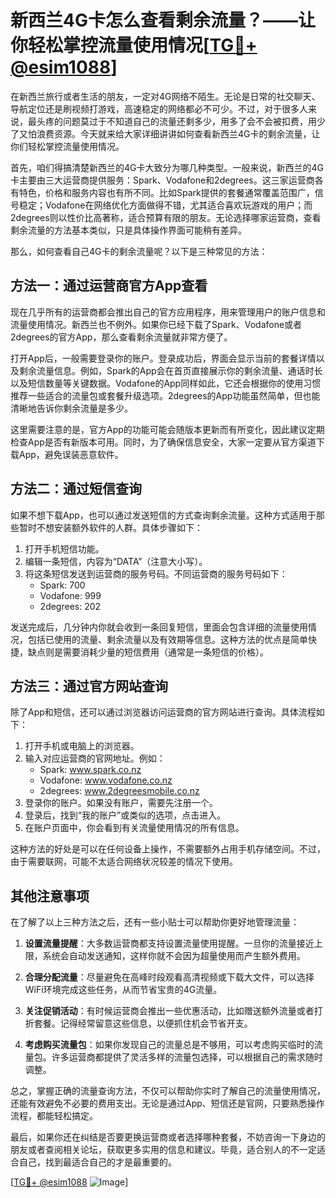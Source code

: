 # 新西兰4G卡怎么查看剩余流量？——让你轻松掌控流量使用情况[[TG💪+ @esim1088](https://t.me/s/esim1088)]

在新西兰旅行或者生活的朋友，一定对4G网络不陌生。无论是日常的社交聊天、导航定位还是刷视频打游戏，高速稳定的网络都必不可少。不过，对于很多人来说，最头疼的问题莫过于不知道自己的流量还剩多少，用多了会不会被扣费，用少了又怕浪费资源。今天就来给大家详细讲讲如何查看新西兰4G卡的剩余流量，让你们轻松掌控流量使用情况。

首先，咱们得搞清楚新西兰的4G卡大致分为哪几种类型。一般来说，新西兰的4G卡主要由三大运营商提供服务：Spark、Vodafone和2degrees。这三家运营商各有特色，价格和服务内容也有所不同。比如Spark提供的套餐通常覆盖范围广，信号稳定；Vodafone在网络优化方面做得不错，尤其适合喜欢玩游戏的用户；而2degrees则以性价比高著称，适合预算有限的朋友。无论选择哪家运营商，查看剩余流量的方法基本类似，只是具体操作界面可能稍有差异。

那么，如何查看自己4G卡的剩余流量呢？以下是三种常见的方法：

## 方法一：通过运营商官方App查看

现在几乎所有的运营商都会推出自己的官方应用程序，用来管理用户的账户信息和流量使用情况。新西兰也不例外。如果你已经下载了Spark、Vodafone或者2degrees的官方App，那么查看剩余流量就非常方便了。

打开App后，一般需要登录你的账户。登录成功后，界面会显示当前的套餐详情以及剩余流量信息。例如，Spark的App会在首页直接展示你的剩余流量、通话时长以及短信数量等关键数据。Vodafone的App同样如此，它还会根据你的使用习惯推荐一些适合的流量包或套餐升级选项。2degrees的App功能虽然简单，但也能清晰地告诉你剩余流量是多少。

这里需要注意的是，官方App的功能可能会随版本更新而有所变化，因此建议定期检查App是否有新版本可用。同时，为了确保信息安全，大家一定要从官方渠道下载App，避免误装恶意软件。

## 方法二：通过短信查询

如果不想下载App，也可以通过发送短信的方式查询剩余流量。这种方式适用于那些暂时不想安装额外软件的人群。具体步骤如下：

1. 打开手机短信功能。
2. 编辑一条短信，内容为“DATA”（注意大小写）。
3. 将这条短信发送到运营商的服务号码。不同运营商的服务号码如下：
   - Spark: 700
   - Vodafone: 999
   - 2degrees: 202

发送完成后，几分钟内你就会收到一条回复短信，里面会包含详细的流量使用情况，包括已使用的流量、剩余流量以及有效期等信息。这种方法的优点是简单快捷，缺点则是需要消耗少量的短信费用（通常是一条短信的价格）。

## 方法三：通过官方网站查询

除了App和短信，还可以通过浏览器访问运营商的官方网站进行查询。具体流程如下：

1. 打开手机或电脑上的浏览器。
2. 输入对应运营商的官网地址。例如：
   - Spark: www.spark.co.nz
   - Vodafone: www.vodafone.co.nz
   - 2degrees: www.2degreesmobile.co.nz
3. 登录你的账户。如果没有账户，需要先注册一个。
4. 登录后，找到“我的账户”或类似的选项，点击进入。
5. 在账户页面中，你会看到有关流量使用情况的所有信息。

这种方法的好处是可以在任何设备上操作，不需要额外占用手机存储空间。不过，由于需要联网，可能不太适合网络状况较差的情况下使用。

## 其他注意事项

在了解了以上三种方法之后，还有一些小贴士可以帮助你更好地管理流量：

1. **设置流量提醒**：大多数运营商都支持设置流量使用提醒。一旦你的流量接近上限，系统会自动发送通知，这样你就不会因为超量使用而产生额外费用。
   
2. **合理分配流量**：尽量避免在高峰时段观看高清视频或下载大文件，可以选择WiFi环境完成这些任务，从而节省宝贵的4G流量。

3. **关注促销活动**：有时候运营商会推出一些优惠活动，比如赠送额外流量或者打折套餐。记得经常留意这些信息，以便抓住机会节省开支。

4. **考虑购买流量包**：如果你发现自己的流量总是不够用，可以考虑购买临时的流量包。许多运营商都提供了灵活多样的流量包选择，可以根据自己的需求随时调整。

总之，掌握正确的流量查询方法，不仅可以帮助你实时了解自己的流量使用情况，还能有效避免不必要的费用支出。无论是通过App、短信还是官网，只要熟悉操作流程，都能轻松搞定。

最后，如果你还在纠结是否要更换运营商或者选择哪种套餐，不妨咨询一下身边的朋友或者查阅相关论坛，获取更多实用的信息和建议。毕竟，适合别人的不一定适合自己，找到最适合自己的才是最重要的。

[[TG💪+ @esim1088](https://t.me/s/esim1088) ![Image](https://i.postimg.cc/4NQfJmqS/Snipaste-2025-05-13-00-14-12.png)]